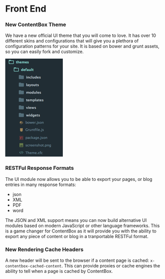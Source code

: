 # Front End

### New ContentBox Theme
We have a new official UI theme that you will come to love.  It has over 10 different skins and configurations that will give you a plethora of configuration patterns for your site.  It is based on bower and grunt assets, so you can easily fork and customize.

![](/images/themes_structure.png)


### RESTFul Response Formats
The UI module now allows you to be able to export your pages, or blog entries in many response formats:

* json
* XML
* PDF
* word

The JSON and XML support means you can now build alternative UI modules based on modern JavaScript or other language frameworks.  This is a game changer for ContentBox as it will provide you with the ability to export any piece of content or blog in a tranportable RESTFul format.

### New Rendering Cache Headers
A new header will be sent to the browser if a content page is cached: `x-contentbox-cached-content`. This can provide proxies or cache engines the ability to tell when a page is cached by ContentBox.